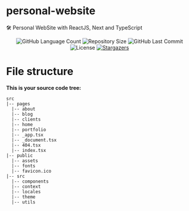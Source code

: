 # personal-website
:hammer_and_wrench: Personal WebSite with ReactJS, Next and TypeScript

<p align="center">
  <img alt="GitHub Language Count" src="https://img.shields.io/github/languages/count/ffzanini/personal-website">

  <img alt="Repository Size" src="https://img.shields.io/github/repo-size/ffzanini/personal-website">

  <img alt="GitHub Last Commit" src="https://img.shields.io/github/last-commit/ffzanini/personal-website">

  <img alt="License" src="https://img.shields.io/badge/license-MIT-brightgreen">

   <a href="https://github.com/ffzanini/personal-website/stargazers">
    <img alt="Stargazers" src="https://img.shields.io/github/stars/ffzanini/personal-website">
  </a>
</p>

# File structure

**This is your source code tree:**

```
src
|-- pages
  |-- about
  |-- blog
  |-- clients
  |-- home
  |-- portfolio
  |-- _app.tsx
  |-- _document.tsx
  |-- 404.tsx
  |-- index.tsx
|-- public
  |-- assets
  |-- fonts
  |-- favicon.ico
|-- src
  |-- components
  |-- context
  |-- locales
  |-- theme
  |-- utils
```
